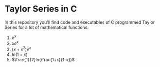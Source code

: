# Taylor Series in C
In this repository you'll find code and executables of C programmed Taylor Series for a lot of mathematical functions.
1. $e^x$
2. $xe^x$
3. $(x+x^2)e^x$
4. $ln(1+x)$
5. $\frac{1}{2}ln(\frac{1+x}{1-x})$

